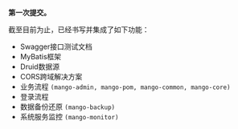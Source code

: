 **第一次提交。**

截至目前为止，已经书写并集成了如下功能：
* Swagger接口测试文档
* MyBatis框架
* Druid数据源
* CORS跨域解决方案
* 业务流程    `(mango-admin, mango-pom, mango-common, mango-core)`
* 登录流程
* 数据备份还原 `(mango-backup)`
* 系统服务监控 `(mango-monitor)`
